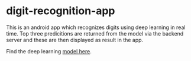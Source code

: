 # digit-recognition-app
This is an android app which recognizes digits using deep learning in real time. Top three predicitions are returned from the model via the backend server and these are then displayed as result in the app.

Find the deep learning [model here](https://github.com/convosyn/Digit-Reco-Convnet-Model).
